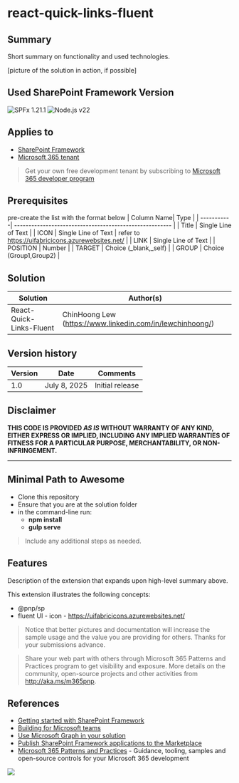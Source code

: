 # react-quick-links-fluent

## Summary

Short summary on functionality and used technologies.

[picture of the solution in action, if possible]

## Used SharePoint Framework Version

![SPFx 1.21.1](https://img.shields.io/badge/version-1.21.1-green.svg)
![Node.js v22 ](https://img.shields.io/badge/Node.js-v20-green.svg) 

## Applies to

- [SharePoint Framework](https://aka.ms/spfx)
- [Microsoft 365 tenant](https://docs.microsoft.com/en-us/sharepoint/dev/spfx/set-up-your-developer-tenant)

> Get your own free development tenant by subscribing to [Microsoft 365 developer program](http://aka.ms/o365devprogram)

## Prerequisites
pre-create the list with the format below
| Column Name| Type                                               |
| -----------| ------------------------------------------------------- |
| Title          | Single Line of Text  |
| ICON  | Single Line of Text  | refer to https://uifabricicons.azurewebsites.net/ |
| LINK  | Single Line of Text  |
| POSITION    | Number  |
| TARGET    | Choice (_blank,_self) | 
| GROUP     | Choice (Group1,Group2) |
 

 

## Solution

| Solution    | Author(s)                                               |
| ----------- | ------------------------------------------------------- |
| React-Quick-Links-Fluent | ChinHoong Lew (https://www.linkedin.com/in/lewchinhoong/) |

## Version history

| Version | Date             | Comments        |
| ------- | ---------------- | --------------- |
| 1.0     | July 8, 2025 | Initial release |

## Disclaimer

**THIS CODE IS PROVIDED _AS IS_ WITHOUT WARRANTY OF ANY KIND, EITHER EXPRESS OR IMPLIED, INCLUDING ANY IMPLIED WARRANTIES OF FITNESS FOR A PARTICULAR PURPOSE, MERCHANTABILITY, OR NON-INFRINGEMENT.**

---

## Minimal Path to Awesome

- Clone this repository
- Ensure that you are at the solution folder
- in the command-line run:
  - **npm install**
  - **gulp serve**

> Include any additional steps as needed.

## Features

Description of the extension that expands upon high-level summary above.

This extension illustrates the following concepts:

- @pnp/sp
- fluent UI - icon - https://uifabricicons.azurewebsites.net/

> Notice that better pictures and documentation will increase the sample usage and the value you are providing for others. Thanks for your submissions advance.

> Share your web part with others through Microsoft 365 Patterns and Practices program to get visibility and exposure. More details on the community, open-source projects and other activities from http://aka.ms/m365pnp.

## References

- [Getting started with SharePoint Framework](https://docs.microsoft.com/en-us/sharepoint/dev/spfx/set-up-your-developer-tenant)
- [Building for Microsoft teams](https://docs.microsoft.com/en-us/sharepoint/dev/spfx/build-for-teams-overview)
- [Use Microsoft Graph in your solution](https://docs.microsoft.com/en-us/sharepoint/dev/spfx/web-parts/get-started/using-microsoft-graph-apis)
- [Publish SharePoint Framework applications to the Marketplace](https://docs.microsoft.com/en-us/sharepoint/dev/spfx/publish-to-marketplace-overview)
- [Microsoft 365 Patterns and Practices](https://aka.ms/m365pnp) - Guidance, tooling, samples and open-source controls for your Microsoft 365 development

<img src="https://m365-visitor-stats.azurewebsites.net/sp-dev-fx-webparts/samples/react-quick-links-fluent" />